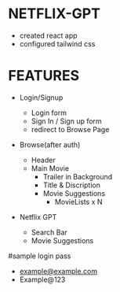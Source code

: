 # NETFLIX-GPT

- created react app
- configured tailwind css

# FEATURES

- Login/Signup
  - Login form
  - Sign In / Sign up form
  - redirect to Browse Page

- Browse(after auth)

  - Header
  - Main Movie
    - Trailer in Background
    - Title & Discription
    - Movie Suggestions
      - MovieLists x N

- Netflix GPT
  - Search Bar
  - Movie Suggestions

#sample login pass
  - example@example.com
  - Example@123
